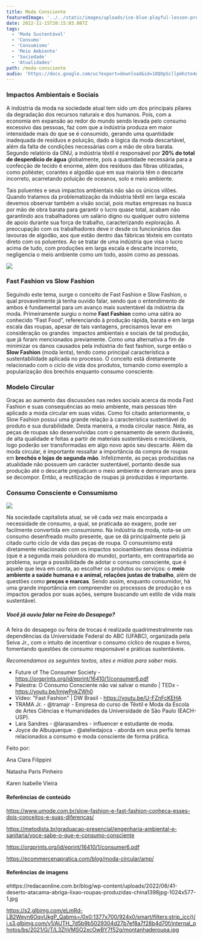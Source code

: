 ```yaml
---
title: Moda Consciente
featuredImage: '../../static/images/uploads/ice-blue-playful-lesson-presentation.png'
date: 2022-11-15T20:15:03.087Z
tags:
  - 'Moda Sustentável'
  - 'Consumo'
  - 'Consumismo'
  - 'Meio Ambiente'
  - 'Sociedade'
  - 'Atualidades'
path: /moda-consciente
audio: 'https://docs.google.com/uc?export=download&id=10QXpScllpmhzte4gmcu19FzvVKiztSfE'
---
```


<!--StartFragment-->

### **Impactos Ambientais e Sociais**

A indústria da moda na sociedade atual tem sido um dos principais pilares da degradação dos recursos naturais e dos humanos. Pois, com a economia em expansão ao redor do mundo sendo levada pelo consumo excessivo das pessoas, faz com que a indústria produza em maior intensidade mais do que se é consumido, gerando uma quantidade inadequada de resíduos e poluição, dado a lógica da moda descartável, além da falta de condições necessárias com a mão de obra barata. Segundo relatório da ONU, a indústria têxtil é responsável por **20% do total de desperdício de água** globalmente, pois a quantidade necessária para a confecção de tecido é enorme, além dos resíduos das fibras utilizadas, como poliéster, corantes e algodão que em sua maioria têm o descarte incorreto, acarretando poluição de oceanos, solo e meio ambiente.

Tais poluentes e seus impactos ambientais não são os únicos vilões. Quando tratamos da problematização da indústria têxtil em larga escala devemos observar também a visão social, pois muitas empresas na busca por mão de obra barata para garantir o lucro quase total, acabam não garantindo aos trabalhadores um salário digno ou qualquer outro sistema de apoio durante sua força de trabalho, caracterizando exploração. A preocupação com os trabalhadores deve ir desde os funcionários das lavouras de algodão, aos que estão dentro das fábricas têxteis em contato direto com os poluentes. Ao se tratar de uma indústria que visa o lucro acima de tudo, com produções em larga escala e descarte incorreto, negligencia o meio ambiente como um todo, assim como as pessoas.

![](https://redacaonline.com.br/blog/wp-content/uploads/2022/06/41-deserto-atacama-abriga-lixao-roupas-produzidas-china1398jpg-1024x577-1.jpg)

### Fast Fashion vs Slow Fashion

Seguindo este tema, surge o conceito de Fast Fashion e Slow Fashion, o qual provavelmente já tenha ouvido falar, sendo que o entendimento de ambos é fundamental para um avanço mais sustentável da indústria da moda. Primeiramente surgiu o nome **Fast Fashion** como uma sátira ao conhecido “Fast Food”, referenciando à produção rápida, barata e em larga escala das roupas, apesar de tais vantagens, precisamos levar em consideração os grandes  impactos ambientais e sociais de tal produção, que já foram mencionados previamente. Como uma alternativa a fim de minimizar os danos causados pela indústria do fast fashion, surge então o **Slow Fashion** (moda lenta), tendo como principal característica a sustentabilidade aplicada no processo. O conceito está diretamente relacionado com o ciclo de vida dos produtos, tomando como exemplo a popularização dos brechós enquanto consumo consciente.

### Modelo Circular

Graças ao aumento das discussões nas redes sociais acerca da moda Fast Fashion e suas consequências ao meio ambiente, mais pessoas têm aplicado a moda circular em suas vidas. Como foi citado anteriormente, o Slow Fashion possui uma grande relação à característica sustentável do produto e sua durabilidade. Desta maneira, a moda circular nasce. Nela, as peças de roupas são desenvolvidas com o pensamento de serem duráveis, de alta qualidade e feitas a partir de materiais sustentáveis e recicláveis, logo poderão ser transformadas em algo novo após seu descarte. Além da moda circular, é importante ressaltar a importância da compra de roupas em **brechós e lojas de segunda mão**. Infelizmente, as peças produzidas na atualidade não possuem um carácter sustentável, portanto desde sua produção até o descarte prejudicam o meio ambiente e demoram anos para se decompor. Então, a reutilização de roupas já produzidas é importante.

### Consumo Consciente e Consumismo

![](<https://s2.glbimg.com/eLmRd-LB2Weyn6OqvUkgP_Qabms=/0x0:1377x700/924x0/smart/filters:strip_icc()/i.s3.glbimg.com/v1/AUTH_7d5b9b5029304d27b7ef8a7f28b4d70f/internal_photos/bs/2021/G/T/L3ZhVMSO2xcOwBY7f52g/montanhaderoupa.jpg>)

Na sociedade capitalista atual, se vê cada vez mais encorpada a necessidade de consumo, a qual, se praticada ao exagero, pode ser facilmente convertida em consumismo. Na indústria da moda, nota-se um consumo desenfreado muito presente, que se dá principalmente pelo já citado curto ciclo de vida das peças de roupa. O consumismo está diretamente relacionado com os impactos socioambientais dessa indústria (que é a segunda mais poluidora do mundo), portanto, em contrapartida ao problema, surge a possibilidade de adotar o consumo consciente, que é aquele que leva em conta, ao escolher os produtos ou serviços: o **meio ambiente a saúde humana e a animal, relações justas de trabalho**, além de questões como **preços e marcas**. Sendo assim, enquanto consumidor, há uma grande importância em compreender os processos de produção e os impactos gerados por suas ações, sempre buscando um estilo de vida mais sustentável.

##### Você já ouviu falar na Feira do Desapego?

A feira do desapego ou feira de trocas é realizada quadrimestralmente nas dependências da Universidade Federal do ABC (UFABC), organizada pela Seiva Jr., com o intuito de incentivar o consumo cíclico de roupas e livros, fomentando questões de consumo responsável e práticas sustentáveis.

_Recomendamos os seguintes textos, sites e mídias para saber mais._

- Future of The Consumer Society - <https://orgprints.org/id/eprint/16410/1/consumer6.pdf>
- Palestra: O Consumo Consciente não vai salvar o mundo | TEDx - <https://youtu.be/lmjwPnkZWh0>
- Vídeo: "Fast Fashion" | DW Brasil - <https://youtu.be/U-FZnFcKEHA>
- TRAMA Jr. - @tramajr - Empresa do curso de Têxtil e Moda da Escola de Artes Ciências e Humanidades da Universidade de São Paulo (EACH-USP).
- Lara Sandres - @larasandres - influencer e estudante de moda.
- Joyce de Albuquerque - @ateliedajoca - aborda em seus perfis temas relacionados a consumo e moda consciente de forma prática.

<!--StartFragment-->

Feito por:

Ana Clara Filippini

Natasha Paris Pinheiro

Karen Isabelle Vieira

<!--EndFragment-->

#### Referências de conteúdo

<https://www.umode.com.br/slow-fashion-e-fast-fashion-conheca-esses-dois-conceitos-e-suas-diferencas/>

<https://metodista.br/graduacao-presencial/engenharia-ambiental-e-sanitaria/voce-sabe-o-que-e-consumo-consciente>

<https://orgprints.org/id/eprint/16410/1/consumer6.pdf>

https://ecommercenapratica.com/blog/moda-circular/amp/

#### R﻿eferências de imagens

ehttps://redacaonline.com.br/blog/wp-content/uploads/2022/06/41-deserto-atacama-abriga-lixao-roupas-produzidas-china1398jpg-1024x577-1.jpg

https://s2.glbimg.com/eLmRd-LB2Weyn6OqvUkgP_Qabms=/0x0:1377x700/924x0/smart/filters:strip_icc()/i.s3.glbimg.com/v1/AUTH_7d5b9b5029304d27b7ef8a7f28b4d70f/internal_photos/bs/2021/G/T/L3ZhVMSO2xcOwBY7f52g/montanhaderoupa.jpg

<!--EndFragment-->
